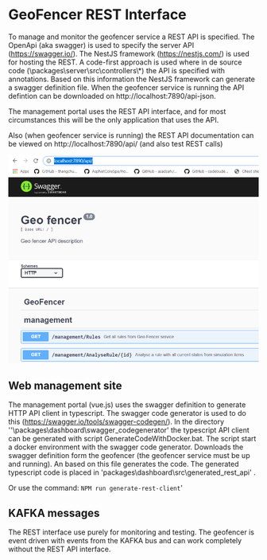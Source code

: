 # GeoFencer REST Interface

To manage and monitor the geofencer service a REST API is specified. The OpenApi (aka swagger) is used to specify the server API (https://swagger.io/).  The NestJS framework (https://nestjs.com/) is used for hosting the REST. A code-first approach is used where in de source code (\packages\server\src\controllers\\*) the API is specified with annotations. Based on this information the NestJS framework can generate a swagger definition file. When the geofencer service is running the API defintion can be downloaded on http://localhost:7890/api-json.

The management portal uses the REST API interface, and for most circumstances this will be the only application that uses the API. 

Also (when geofencer service is running) the REST API documentation can be viewed on http://localhost:7890/api/ (and also test REST calls)

![](screenshots/SwaggerManagementApi.png)

## Web management site

The management portal (vue.js) uses the swagger definition to generate HTTP API client in typescript. The swagger code generator is used to do this (https://swagger.io/tools/swagger-codegen/). In the directory ''\packages\dashboard\swagger_codegenerator' the typescript API client can be generated with script GenerateCodeWithDocker.bat. The script start a docker environment with the swagger code generator. Downloads the swagger definition form the geofencer (the geofencer service must be up and running). An based on this file generates the code. The generated typescript code is placed in 'packages\dashboard\src\generated_rest_api' .

Or use the command: `NPM run generate-rest-client`'

## KAFKA messages

The REST interface use purely for monitoring and testing. The geofencer is event driven with events from the KAFKA bus and can work completely without the REST API interface.